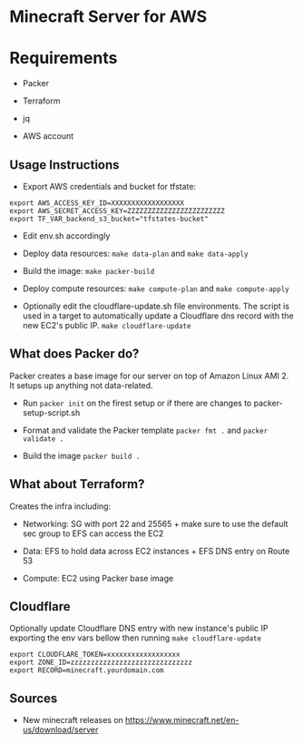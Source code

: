 # Minecraft Server for AWS

# Requirements

- Packer

- Terraform

- jq

- AWS account


## Usage Instructions

- Export AWS credentials and bucket for tfstate:

~~~~
export AWS_ACCESS_KEY_ID=XXXXXXXXXXXXXXXXXX
export AWS_SECRET_ACCESS_KEY=ZZZZZZZZZZZZZZZZZZZZZZZZ
export TF_VAR_backend_s3_bucket="tfstates-bucket"
~~~~

- Edit env.sh accordingly

- Deploy data resources: `make data-plan` and `make data-apply` 

- Build the image: `make packer-build`

- Deploy compute resources:  `make compute-plan` and `make compute-apply`

- Optionally edit the cloudflare-update.sh file environments. The script is used in a target to automatically update a Cloudflare dns record with the new EC2's public IP. `make cloudflare-update`

## What does Packer do?

Packer creates a base image for our server on top of Amazon Linux AMI 2. It setups up anything not data-related.

- Run `packer init` on the firest setup or if there are changes to packer-setup-script.sh

- Format and validate the Packer template `packer fmt .` and `packer validate .`

- Build the image `packer build .`

## What about Terraform?

Creates the infra including:

- Networking: SG with port 22 and 25565 + make sure to use the default sec group to EFS can access the EC2

- Data: EFS to hold data across EC2 instances + EFS DNS entry on Route 53

- Compute: EC2 using Packer base image

## Cloudflare

Optionally update Cloudflare DNS entry with new instance's public IP exporting the env vars bellow then running `make cloudflare-update`

~~~~
export CLOUDFLARE_TOKEN=xxxxxxxxxxxxxxxxxx
export ZONE_ID=zzzzzzzzzzzzzzzzzzzzzzzzzzzzzz
export RECORD=minecraft.yourdomain.com
~~~~

## Sources

- New minecraft releases on https://www.minecraft.net/en-us/download/server


